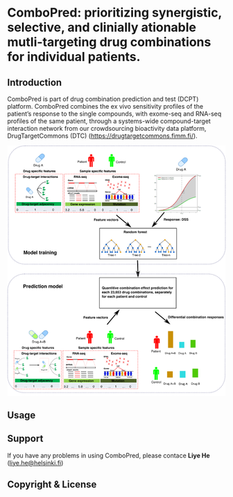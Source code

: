 # ComboPred: prioritizing synergistic, selective, and clinially ationable mutli-targeting drug combinations for individual patients.

## Introduction
ComboPred is part of drug combination prediction and test (DCPT) platform. ComboPred combines the ex vivo sensitivity profiles of the patient’s response to the single compounds, with exome-seq and RNA-seq profiles of the same patient, through a systems-wide compound-target interaction network from our crowdsourcing bioactivity data platform, DrugTargetCommons (DTC) (https://drugtargetcommons.fimm.fi/).  

![](man/figures/combopred.png)

## Usage


## Support 
If you have any problems in using ComboPred, please contace **Liye He** (liye.he@helsinki.fi)

## Copyright & License

